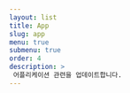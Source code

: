 ```yaml
---
layout: list
title: App
slug: app
menu: true
submenu: true
order: 4
description: >
 어플리케이션 관련을 업데이트합니다.
---
```

